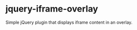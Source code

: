 jquery-iframe-overlay
=====================

Simple jQuery plugin that displays iframe content in an overlay.
